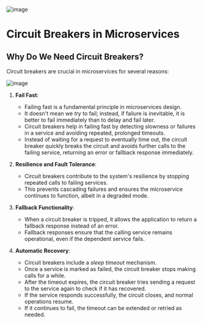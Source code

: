 ![image](https://github.com/user-attachments/assets/0c962e47-68e6-4556-8fea-284852308860)


# Circuit Breakers in Microservices

## Why Do We Need Circuit Breakers?
Circuit breakers are crucial in microservices for several reasons:

![image](https://github.com/user-attachments/assets/3fd8d502-4676-4ec9-ba7e-f36ec69c2194)


1. **Fail Fast**:
   - Failing fast is a fundamental principle in microservices design.
   - It doesn't mean we *try* to fail; instead, if failure is inevitable, it is better to fail immediately than to delay and fail later.
   - Circuit breakers help in failing fast by detecting slowness or failures in a service and avoiding repeated, prolonged timeouts.
   - Instead of waiting for a request to eventually time out, the circuit breaker quickly breaks the circuit and avoids further calls to the failing service, returning an error or fallback response immediately.

2. **Resilience and Fault Tolerance**:
   - Circuit breakers contribute to the system's resilience by stopping repeated calls to failing services.
   - This prevents cascading failures and ensures the microservice continues to function, albeit in a degraded mode.

3. **Fallback Functionality**:
   - When a circuit breaker is tripped, it allows the application to return a fallback response instead of an error.
   - Fallback responses ensure that the calling service remains operational, even if the dependent service fails.

4. **Automatic Recovery**:
   - Circuit breakers include a *sleep timeout* mechanism.
   - Once a service is marked as failed, the circuit breaker stops making calls for a while.
   - After the timeout expires, the circuit breaker tries sending a request to the service again to check if it has recovered.
   - If the service responds successfully, the circuit closes, and normal operations resume.
   - If it continues to fail, the timeout can be extended or retried as needed.

